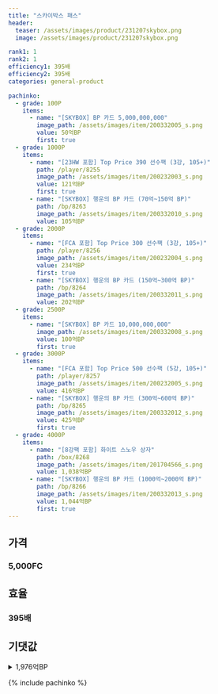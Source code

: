 ```yaml
---
title: "스카이박스 패스"
header:
  teaser: /assets/images/product/231207skybox.png
  image: /assets/images/product/231207skybox.png

rank1: 1
rank2: 1
efficiency1: 395배
efficiency2: 395배
categories: general-product

pachinko:
  - grade: 100P
    items:
      - name: "[SKYBOX] BP 카드 5,000,000,000"
        image_path: /assets/images/item/200332005_s.png
        value: 50억BP
        first: true
  - grade: 1000P
    items:
      - name: "[23HW 포함] Top Price 390 선수팩 (3강, 105+)"
        path: /player/8255
        image_path: /assets/images/item/200232003_s.png
        value: 121억BP
        first: true
      - name: "[SKYBOX] 행운의 BP 카드 (70억~150억 BP)"
        path: /bp/8263
        image_path: /assets/images/item/200332010_s.png
        value: 105억BP
  - grade: 2000P
    items:
      - name: "[FCA 포함] Top Price 300 선수팩 (3강, 105+)"
        path: /player/8256
        image_path: /assets/images/item/200232004_s.png
        value: 234억BP
        first: true
      - name: "[SKYBOX] 행운의 BP 카드 (150억~300억 BP)"
        path: /bp/8264
        image_path: /assets/images/item/200332011_s.png
        value: 202억BP
  - grade: 2500P
    items:
      - name: "[SKYBOX] BP 카드 10,000,000,000"
        image_path: /assets/images/item/200332008_s.png
        value: 100억BP
        first: true
  - grade: 3000P
    items:
      - name: "[FCA 포함] Top Price 500 선수팩 (5강, 105+)"
        path: /player/8257
        image_path: /assets/images/item/200232005_s.png
        value: 416억BP
      - name: "[SKYBOX] 행운의 BP 카드 (300억~600억 BP)"
        path: /bp/8265
        image_path: /assets/images/item/200332012_s.png
        value: 425억BP
        first: true
  - grade: 4000P
    items:
      - name: "[8강팩 포함] 화이트 스노우 상자"
        path: /box/8268
        image_path: /assets/images/item/201704566_s.png
        value: 1,038억BP
      - name: "[SKYBOX] 행운의 BP 카드 (1000억~2000억 BP)"
        path: /bp/8266
        image_path: /assets/images/item/200332013_s.png
        value: 1,044억BP
        first: true
---
```



## 가격
### 5,000FC
## 효율
### 395배
## 기댓값
<details>
<summary>1,976억BP</summary>
<div markdown="1">
- 선수팩 387억BP
  - 수수료 쿠폰 40% 적용 시 371억BP
  - 수수료 쿠폰 30% 적용 시 356억BP
  - 수수료 쿠폰 20% 적용 시 340억BP
- BP 카드 1,619억BP

</div>
</details>

{% include pachinko %}